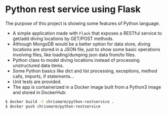 # Python rest service using Flask

The purpose of this project is showing some features of Python language.

- A simple application made with `Flask` that exposes a RESTful service to get/add diving locations by GET/POST methods.
- Although MongoDB would be a better option for data store, diving locations are stored in a JSON file, just to show some basic operations involving files, like loading/dumping json data from/to files.
- Python class to model diving locations instead of processing unstructured data items.
- Some Python basics like dict and list processing, exceptions, method calls, imports, if statements...
- Unit tests are provided.
- The app is containerized in a Docker image built from a Python3 image and stored in DockerHub:
```sh 
$ docker build -t chrismarm/python-restservice . 
$ docker push chrismarm/python-restservice
```